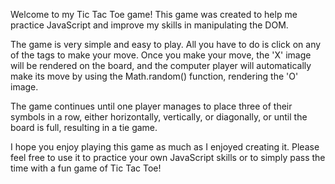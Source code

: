Welcome to my Tic Tac Toe game! This game was created to help me practice JavaScript and improve my skills in manipulating the DOM.

The game is very simple and easy to play. All you have to do is click on any of the <td> tags to make your move. Once you make your move, the 'X' image will be rendered on the board, and the computer player will automatically make its move by using the Math.random() function, rendering the 'O' image.

The game continues until one player manages to place three of their symbols in a row, either horizontally, vertically, or diagonally, or until the board is full, resulting in a tie game.

I hope you enjoy playing this game as much as I enjoyed creating it. Please feel free to use it to practice your own JavaScript skills or to simply pass the time with a fun game of Tic Tac Toe!